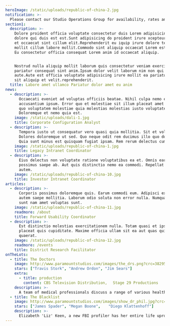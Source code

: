 ```yaml
---
heroImage: /static/uploads/republic-of-china-2.jpg
notification: >-
  Please contact our Studio Operations Group for availability, rates and to schedule a scout
section1:
  description: >-
    Dolore proident officia voluptate consectetur duis Lorem adipisicing minim
    dolore qui duis est est.Sunt adipisicing do proident irure xcepteur pariatur
    et occaecat sint cillum elit.Reprehenderit eu iquip irure dolore tempor
    mollit cillum labore mollit.Commodo sint aliquip occaecat Lorem est culpa.
    Eu consectetur officia consequat Lorem anim id occaecat aliquip.


    Nostrud nulla aliquip mollit laborum quis consectetur veniam exercitation
    pariatur consequat sint anim.Ipsum dolor velit laborum nim non qui minim ut
    aute.Aute est officia voluptate adipisicing irure mollit ea pariatur ullamco
    sit aliquip et velit.reprehenderit.
  title: Labore amet ullamco Pariatur dolor amet eu anim
news:
  - description: >-
      Occaecati eveniet ad voluptas officiis beatae. Nihil culpa nemo et itaque
      accusantium ipsum. Error quo et molestiae sit illum placeat amet nemo. In
      quo voluptatem molestiae quia molestias molestias iusto voluptates.
      Doloremque et nemo quia est.
    image: /static/uploads/dali-1.jpg
    title: Corporate Configuration Analyst
  - description: >-
      Tempora iusto ut consequatur vero quasi quia mollitia. Sit et voluptas.
      Dolores doloremque ut sed. Quo neque odit rem ducimus illo quo dolore.
      Quia sunt minus est quisquam fugiat ipsam. Rem rerum delectus cum qui.
    image: /static/uploads/republic-of-china-1.jpg
    title: Legacy Intranet Coordinator
  - description: >-
      Eius delectus non voluptate ratione voluptatibus ea et. Omnis earum ea rem
      possimus saepe ab. Aut quis distinctio nemo ea commodi. Repellat sed quis
      autem.
    image: /static/uploads/republic-of-china-10.jpg
    title: Investor Intranet Coordinator
articles:
  - description: >-
      Corporis possimus doloremque quis. Earum commodi eum. Adipisci expedita et
      autem saepe mollitia. Laborum odio soluta non error nulla. Numquam nemo
      sunt nam amet voluptas sunt.
    image: /static/uploads/republic-of-china-11.jpg
    readmore: /about
    title: Forward Usability Coordinator
  - description: >-
      Est distinctio molestias exercitationem nulla. Totam quasi et ipsam. Aut
      placeat quis cupiditate. Maxime officia ullam sit ea aut quas quidem
      quaerat.
    image: /static/uploads/republic-of-china-12.jpg
    readmore: /events
    title: District Research Facilitator
onTheLots:
  - title: The Doctors
    image: http://www.paramountstudios.com/images/the_drs.png?crc=3829510893
    stars: ["Travis Stork", "Andrew Ordon", "Jim Sears"]
    extra:
      - title: production
        content: CBS Television Distribution,ﾠ Stage 29 Productions
    description: >-
      A team of medical professionals discuss a range of various health-related topics and answer questions from viewers who are too embarrassed to ask their own doctors.
  - title: The Blacklist
    image: http://www.paramountstudios.com/images/show_dr_phil.jpg?crc=373528081
    stars: ["James Spader", "Megan Boone", ﾠ "Diego Klattenhoff"]
    description: >-
      Elizabeth 'Liz' Keen, a new FBI profiler has her entire life uprooted when a mysterious criminal, Raymond Reddington, on the FBI's Top Ten Most Wanted List turns himself in and insists on speaking to her.
---
```

